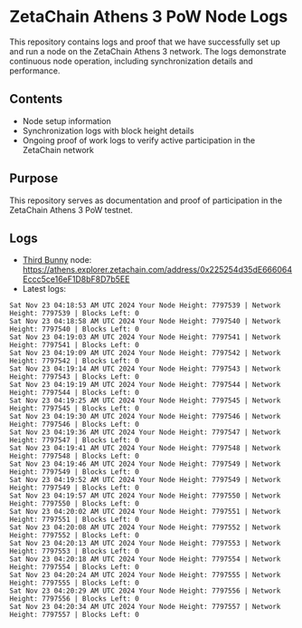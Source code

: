 # ZetaChain Athens 3 PoW Node Logs
This repository contains logs and proof that we have successfully set up and run a node on the ZetaChain Athens 3 network. The logs demonstrate continuous node operation, including synchronization details and performance.

## Contents
- Node setup information
- Synchronization logs with block height details
- Ongoing proof of work logs to verify active participation in the ZetaChain network

## Purpose
This repository serves as documentation and proof of participation in the ZetaChain Athens 3 PoW testnet.

## Logs

- [Third Bunny](https://thirdbunny.xyz/) node: https://athens.explorer.zetachain.com/address/0x225254d35dE666064Eccc5ce16eF1D8bF8D7b5EE
- Latest logs:
```
Sat Nov 23 04:18:53 AM UTC 2024 Your Node Height: 7797539 | Network Height: 7797539 | Blocks Left: 0
Sat Nov 23 04:18:58 AM UTC 2024 Your Node Height: 7797540 | Network Height: 7797540 | Blocks Left: 0
Sat Nov 23 04:19:03 AM UTC 2024 Your Node Height: 7797541 | Network Height: 7797541 | Blocks Left: 0
Sat Nov 23 04:19:09 AM UTC 2024 Your Node Height: 7797542 | Network Height: 7797542 | Blocks Left: 0
Sat Nov 23 04:19:14 AM UTC 2024 Your Node Height: 7797543 | Network Height: 7797543 | Blocks Left: 0
Sat Nov 23 04:19:19 AM UTC 2024 Your Node Height: 7797544 | Network Height: 7797544 | Blocks Left: 0
Sat Nov 23 04:19:25 AM UTC 2024 Your Node Height: 7797545 | Network Height: 7797545 | Blocks Left: 0
Sat Nov 23 04:19:30 AM UTC 2024 Your Node Height: 7797546 | Network Height: 7797546 | Blocks Left: 0
Sat Nov 23 04:19:36 AM UTC 2024 Your Node Height: 7797547 | Network Height: 7797547 | Blocks Left: 0
Sat Nov 23 04:19:41 AM UTC 2024 Your Node Height: 7797548 | Network Height: 7797548 | Blocks Left: 0
Sat Nov 23 04:19:46 AM UTC 2024 Your Node Height: 7797549 | Network Height: 7797549 | Blocks Left: 0
Sat Nov 23 04:19:52 AM UTC 2024 Your Node Height: 7797549 | Network Height: 7797549 | Blocks Left: 0
Sat Nov 23 04:19:57 AM UTC 2024 Your Node Height: 7797550 | Network Height: 7797550 | Blocks Left: 0
Sat Nov 23 04:20:02 AM UTC 2024 Your Node Height: 7797551 | Network Height: 7797551 | Blocks Left: 0
Sat Nov 23 04:20:08 AM UTC 2024 Your Node Height: 7797552 | Network Height: 7797552 | Blocks Left: 0
Sat Nov 23 04:20:13 AM UTC 2024 Your Node Height: 7797553 | Network Height: 7797553 | Blocks Left: 0
Sat Nov 23 04:20:18 AM UTC 2024 Your Node Height: 7797554 | Network Height: 7797554 | Blocks Left: 0
Sat Nov 23 04:20:24 AM UTC 2024 Your Node Height: 7797555 | Network Height: 7797555 | Blocks Left: 0
Sat Nov 23 04:20:29 AM UTC 2024 Your Node Height: 7797556 | Network Height: 7797556 | Blocks Left: 0
Sat Nov 23 04:20:34 AM UTC 2024 Your Node Height: 7797557 | Network Height: 7797557 | Blocks Left: 0
```
